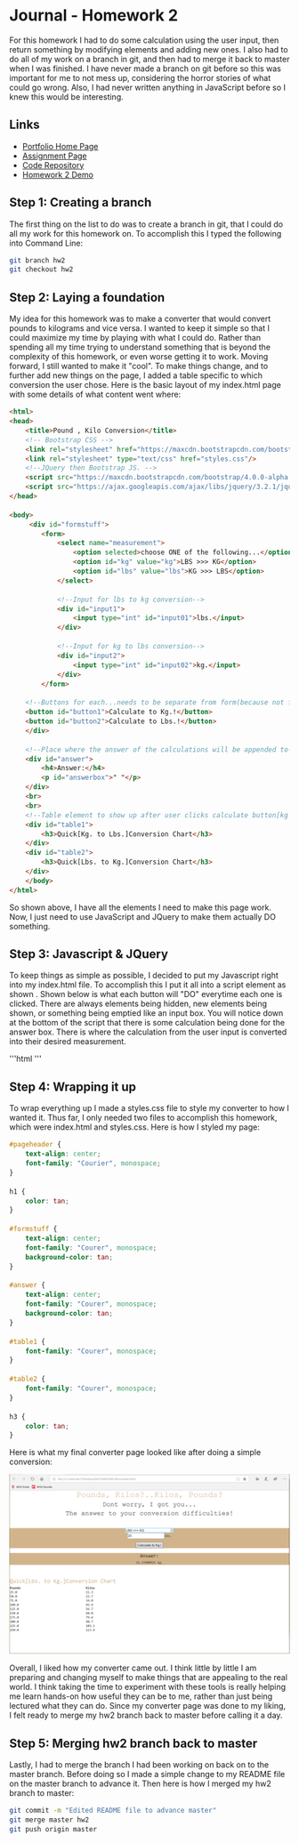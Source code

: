 # Journal - Homework 2

For this homework I had to do some calculation using the user input, then return something by modifying elements and adding new ones. I also had to do all of my work on a branch in git, and then had to merge it back to master when I was finished.
I have never made a branch on git before so this was important for me to not mess up, considering the horror stories of what could go wrong. Also, I had never written anything in JavaScript before so I knew this would be interesting.

## Links

* [Portfolio Home Page](https://nki13.github.io)
* [Assignment Page](http://www.wou.edu/~morses/classes/cs46x/assignments/HW2.html)
* [Code Repository](https://github.com/nki13/nki13.github.io/tree/master/CS460/HW2)
* [Homework 2 Demo](https://nki13.github.io/CS460/HW2/Demo/)

## Step 1: Creating a branch

The first thing on the list to do was to create a branch in git, that I could do all my work for this homework on. To accomplish this I typed the following into Command Line: 

```bash
git branch hw2
git checkout hw2
```

## Step 2: Laying a foundation

My idea for this homework was to make a converter that would convert pounds to kilograms and vice versa. I wanted to keep it simple so that I could maximize my time by playing with what I could do. Rather than spending all my time trying to understand something that is beyond the complexity of this homework, or even worse getting it to work. Moving forward, I still wanted to make it "cool". To make things change, and to further add new things on the page, I added a table specific to which conversion the user chose. Here is the basic layout of my index.html page with some details of what content went where:

```html
<html>
<head>
    <title>Pound , Kilo Conversion</title>
    <!-- Bootstrap CSS -->
    <link rel="stylesheet" href="https://maxcdn.bootstrapcdn.com/bootstrap/4.0.0-alpha.6/css/bootstrap.min.css" integrity="sha384-rwoIResjU2yc3z8GV/NPeZWAv56rSmLldC3R/AZzGRnGxQQKnKkoFVhFQhNUwEyJ" crossorigin="anonymous">
    <link rel="stylesheet" type="text/css" href="styles.css"/>
    <!--JQuery then Bootstrap JS. -->
    <script src="https://maxcdn.bootstrapcdn.com/bootstrap/4.0.0-alpha.6/js/bootstrap.min.js" integrity="sha384-vBWWzlZJ8ea9aCX4pEW3rVHjgjt7zpkNpZk+02D9phzyeVkE+jo0ieGizqPLForn" crossorigin="anonymous"></script>
    <script src="https://ajax.googleapis.com/ajax/libs/jquery/3.2.1/jquery.min.js"></script>
</head>

<body>
     <div id="formstuff">
        <form>
            <select name="measurement">
                <option selected>choose ONE of the following...</option>
                <option id="kg" value="kg">LBS >>> KG</option>
                <option id="lbs" value="lbs">KG >>> LBS</option>
            </select>
                
            <!--Input for lbs to kg conversion-->
            <div id="input1">
                <input type="int" id="input01">lbs.</input>
            </div>
                 
            <!--Input for kg to lbs conversion-->
            <div id="input2">
                <input type="int" id="input02">kg.</input>
            </div>
        </form>
                
    <!--Buttons for each...needs to be separate from form(because not form element)-->
    <button id="button1">Calculate to Kg.!</button>
    <button id="button2">Calculate to Lbs.!</button>
    </div>

    <!--Place where the answer of the calculations will be appended to-->
    <div id="answer">
        <h4>Answer:</h4>
        <p id="answerbox">" "</p>
    </div>
    <br>
    <br>
    <!--Table element to show up after user clicks calculate button[kg to lbs]-->
    <div id="table1">
        <h3>Quick[Kg. to Lbs.]Conversion Chart</h3>
    </div>
    <div id="table2">
        <h3>Quick[Lbs. to Kg.]Conversion Chart</h3>
    </div>
    </body>
</html>
```
So shown above, I have all the elements I need to make this page work. Now, I just need to use JavaScript and JQuery to make them actually DO something.

## Step 3: Javascript & JQuery

To keep things as simple as possible, I decided to put my Javascript right into my index.html file. To accomplish this I put it all into a script element as shown <scirpt></script>. Shown below is what each button will "DO" everytime each one is clicked. There are always elements being hidden, new elements being shown, or something being emptied like an input box. You will notice down at the bottom of the script that there is some calculation being done for the answer box. There is where the calculation from the user input is converted into their desired measurement.

'''html
    <script>
        $(document).ready(function(){
            $("#kg").click(function(){
                $("#input2").hide();
                $("#button2").hide();
                $("#table1").hide();
                $("#answerbox").empty();
                $("#input1").show();
                $("#button1").show();
            });
            $("#lbs").click(function(){
                $("#input1").hide();
                $("#button1").hide();
                $("#table2").hide();
                $("#answerbox").empty();
                $("#input2").show();
                $("#button2").show();
            });
            $("#button1").click(function(){
                $("#table1").hide();
                $("#table2").show();
                $("#answer").show();
                $("#answerbox").empty();
                $("#answerbox").append($("#input01").val() * 0.45359237 + " kg. <br>");
            });
            $("#button2").click(function(){
                $("#table2").hide();
                $("#table1").show();
                $("#answer").show();
                $("#answerbox").empty();
                $("#answerbox").append($("#input02").val() / 0.45359237 + " lbs. <br>");
            });
        });
    </script>
'''

## Step 4: Wrapping it up

To wrap everything up I made a styles.css file to style my converter to how I wanted it. Thus far, I only needed two files to accomplish this homework, which were index.html and styles.css. Here is how I styled my page:

```CSS
#pageheader {
	text-align: center;
	font-family: "Courier", monospace;
}

h1 {
	color: tan;
}

#formstuff {
	text-align: center;
	font-family: "Courer", monospace;
	background-color: tan;
}

#answer {
	text-align: center;
	font-family: "Courer", monospace;
	background-color: tan;
}

#table1 {
	font-family: "Courer", monospace;
}

#table2 {
	font-family: "Courer", monospace;
}

h3 {
	color: tan;
}
```
Here is what my final converter page looked like after doing a simple conversion:

![Index Picture](Converter.PNG)

Overall, I liked how my converter came out. I think little by little I am preparing and changing myself to make things that are appealing to the real world. I think taking the time to experiment with these tools is really helping me learn hands-on how useful they can be to me, rather than just being lectured what they can do. Since my converter page was done to my liking, I felt ready to merge my hw2 branch back to master before calling it a day.

## Step 5: Merging hw2 branch back to master

Lastly, I had to merge the branch I had been working on back on to the master branch. Before doing so I made a simple change to my README file on the master branch to advance it. Then here is how I merged my hw2 branch to master:

```bash
git commit -m "Edited README file to advance master"
git merge master hw2
git push origin master
```